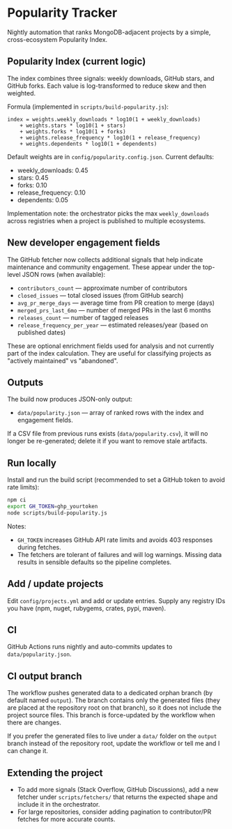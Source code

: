 # Popularity Tracker

Nightly automation that ranks MongoDB-adjacent projects by a simple, cross-ecosystem Popularity Index.

## Popularity Index (current logic)

The index combines three signals: weekly downloads, GitHub stars, and GitHub forks. Each value is log-transformed to reduce skew and then weighted.

Formula (implemented in `scripts/build-popularity.js`):

```
index = weights.weekly_downloads * log10(1 + weekly_downloads)
	+ weights.stars * log10(1 + stars)
	+ weights.forks * log10(1 + forks)
	+ weights.release_frequency * log10(1 + release_frequency)
	+ weights.dependents * log10(1 + dependents)
```

Default weights are in `config/popularity.config.json`. Current defaults:

- weekly_downloads: 0.45
- stars: 0.45
- forks: 0.10
- release_frequency: 0.10
- dependents: 0.05

Implementation note: the orchestrator picks the max `weekly_downloads` across registries when a project is published to multiple ecosystems.

## New developer engagement fields

The GitHub fetcher now collects additional signals that help indicate maintenance and community engagement. These appear under the top-level JSON rows (when available):

- `contributors_count` — approximate number of contributors
- `closed_issues` — total closed issues (from GitHub search)
- `avg_pr_merge_days` — average time from PR creation to merge (days)
- `merged_prs_last_6mo` — number of merged PRs in the last 6 months
- `releases_count` — number of tagged releases
- `release_frequency_per_year` — estimated releases/year (based on published dates)

These are optional enrichment fields used for analysis and not currently part of the index calculation. They are useful for classifying projects as "actively maintained" vs "abandoned".

## Outputs

The build now produces JSON-only output:

- `data/popularity.json` — array of ranked rows with the index and engagement fields.

If a CSV file from previous runs exists (`data/popularity.csv`), it will no longer be re-generated; delete it if you want to remove stale artifacts.

## Run locally

Install and run the build script (recommended to set a GitHub token to avoid rate limits):

```bash
npm ci
export GH_TOKEN=ghp_yourtoken
node scripts/build-popularity.js
```

Notes:
- `GH_TOKEN` increases GitHub API rate limits and avoids 403 responses during fetches.
- The fetchers are tolerant of failures and will log warnings. Missing data results in sensible defaults so the pipeline completes.

## Add / update projects

Edit `config/projects.yml` and add or update entries. Supply any registry IDs you have (npm, nuget, rubygems, crates, pypi, maven).

## CI

GitHub Actions runs nightly and auto-commits updates to `data/popularity.json`.

## CI output branch

The workflow pushes generated data to a dedicated orphan branch (by default named `output`). The branch contains only the generated files (they are placed at the repository root on that branch), so it does not include the project source files. This branch is force-updated by the workflow when there are changes.

If you prefer the generated files to live under a `data/` folder on the `output` branch instead of the repository root, update the workflow or tell me and I can change it.

## Extending the project

- To add more signals (Stack Overflow, GitHub Discussions), add a new fetcher under `scripts/fetchers/` that returns the expected shape and include it in the orchestrator.
- For large repositories, consider adding pagination to contributor/PR fetches for more accurate counts.


